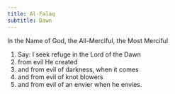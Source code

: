 ```yaml
---
title: Al-Falaq
subtitle: Dawn
---
```


In the Name of God, the All-Merciful, the Most Merciful

1. Say: I seek refuge in the Lord of the Dawn
2. from evil He created
3. and from evil of darkness, when it comes
4. and from evil of knot blowers
5. and from evil of an envier when he envies.
